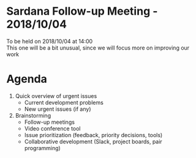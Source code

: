 # Sardana Follow-up Meeting - 2018/10/04

To be held on 2018/10/04 at 14:00  
This one will be a bit unusual, since we will focus more on improving our work

# Agenda
1. Quick overview of urgent issues
	* Current development problems
	* New urgent issues (if any)
2. Brainstorming
	* Follow-up meetings
	* Video conference tool
	* Issue prioritization (feedback, priority decisions, tools)
	* Collaborative development (Slack, project boards, pair programming)
